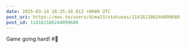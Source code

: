 ```yaml
---
date: 2025-03-14 18:25:18.812 +0000 UTC
post_uri: https://mas.to/users/dima23/statuses/114162186244099680
post_id: 114162186244099680
---
```

Game going hard! #🏀


